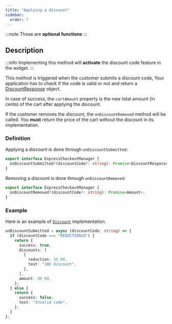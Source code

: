 ```yaml
---
title: "Applying a discount"
sidebar:
  order: 7
---
```


:::note
Those are **optional functions**
:::

## Description

:::info
Implementing this method will **activate** the discount code feature in the widget.
:::

This method is triggered when the customer submits a discount code,
Your application has to check if the code is valid or not and return a [DiscountResponse](../Types.md#discountresponse) object.

In case of success, the `cartAmount` property is the new total amount (in cents) of the cart after applying the discount.

If the customer removes the discount, the `onDiscountRemoved` method will be called.
You **must** return the price of the cart without the discount in its implementation.

### Definition

Applying a discount is done through `onDiscountSubmitted`:

```typescript
export interface ExpressCheckoutManager {
  onDiscountSubmitted?(discountCode?: string): Promise<DiscountResponse>;
}
```

Removing a discount is done through `onDiscountRemoved`:

```typescript
export interface ExpressCheckoutManager {
  onDiscountRemoved?(discountCode?: string): Promise<Amount>;
}
```

### Example

Here is an example of [`Discount`](../Types.md#discount) implementation.

```typescript
onDiscountSubmitted = async (discountCode: string) => {
  if (discountCode === "REDUCTION10") {
    return {
      success: true,
      discounts: [
        {
          reduction: 10_00,
          text: "10€ discount",
        },
      ],
      amount: 90_00,
    };
  } else {
    return {
      success: false,
      text: "Invalid code",
    };
  }
};
```
